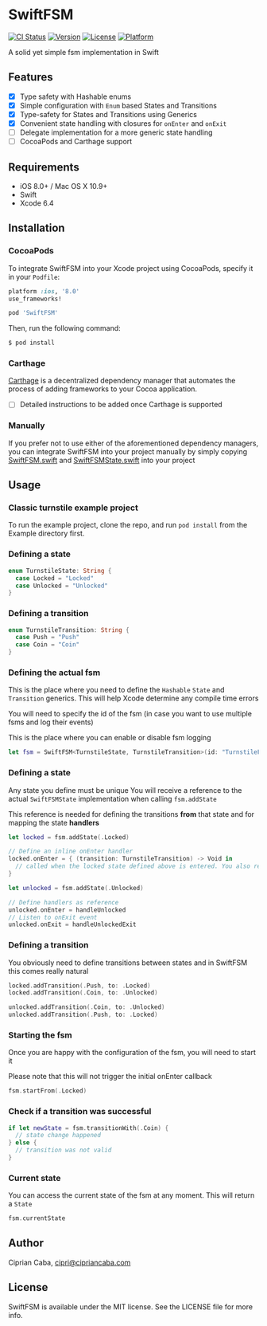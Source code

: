 # SwiftFSM

[![CI Status](http://img.shields.io/travis/cipriancaba/SwiftFSM.svg?style=flat)](https://travis-ci.org/cipriancaba/SwiftFSM)
[![Version](https://img.shields.io/cocoapods/v/SwiftFSM.svg?style=flat)](http://cocoapods.org/pods/SwiftFSM)
[![License](https://img.shields.io/cocoapods/l/SwiftFSM.svg?style=flat)](http://cocoapods.org/pods/SwiftFSM)
[![Platform](https://img.shields.io/cocoapods/p/SwiftFSM.svg?style=flat)](http://cocoapods.org/pods/SwiftFSM)

A solid yet simple fsm implementation in Swift

## Features

- [x] Type safety with Hashable enums
- [x] Simple configuration with `Enum` based States and Transitions
- [x] Type-safety for States and Transitions using Generics
- [x] Convenient state handling with closures for `onEnter` and `onExit`
- [ ] Delegate implementation for a more generic state handling
- [ ] CocoaPods and Carthage support

## Requirements

- iOS 8.0+ / Mac OS X 10.9+
- Swift
- Xcode 6.4

## Installation

### CocoaPods

To integrate SwiftFSM into your Xcode project using CocoaPods, specify it in your `Podfile`:

```ruby
platform :ios, '8.0'
use_frameworks!

pod 'SwiftFSM'
```

Then, run the following command:

```bash
$ pod install
```

### Carthage

[Carthage](https://github.com/Carthage/Carthage) is a decentralized dependency manager that automates the process of adding frameworks to your Cocoa application.

- [ ] Detailed instructions to be added once Carthage is supported

### Manually

If you prefer not to use either of the aforementioned dependency managers, you can integrate SwiftFSM into your project manually by simply copying [SwiftFSM.swift](https://github.com/cipriancaba/SwiftFSM/blob/master/Pod/Classes/SwiftFSM.swift) and [SwiftFSMState.swift](https://github.com/cipriancaba/SwiftFSM/blob/master/Pod/Classes/SwiftFSMState.swift) into your project

## Usage

### Classic turnstile example project
To run the example project, clone the repo, and run `pod install` from the Example directory first.

### Defining a state
```swift
enum TurnstileState: String {
  case Locked = "Locked"
  case Unlocked = "Unlocked"
}
```

### Defining a transition
```swift
enum TurnstileTransition: String {
  case Push = "Push"
  case Coin = "Coin"
}
```

### Defining the actual fsm
This is the place where you need to define the `Hashable` `State` and `Transition` generics. This will help Xcode determine any compile time errors

You will need to specify the id of the fsm (in case you want to use multiple fsms and log their events)

This is the place where you can enable or disable fsm logging
```swift
let fsm = SwiftFSM<TurnstileState, TurnstileTransition>(id: "TurnstileFSM", willLog: false)
```

### Defining a state
Any state you define must be unique
You will receive a reference to the actual `SwiftFSMState` implementation when calling `fsm.addState`

This reference is needed for defining the transitions **from** that state and for mapping the state **handlers**
```swift
let locked = fsm.addState(.Locked)

// Define an inline onEnter handler
locked.onEnter = { (transition: TurnstileTransition) -> Void in
  // called when the locked state defined above is entered. You also receive the type of transition that generated the state change
}

let unlocked = fsm.addState(.Unlocked)

// Define handlers as reference
unlocked.onEnter = handleUnlocked
// Listen to onExit event
unlocked.onExit = handleUnlockedExit
```

### Defining a transition
You obviously need to define transitions between states and in SwiftFSM this comes really natural
```swift
locked.addTransition(.Push, to: .Locked)
locked.addTransition(.Coin, to: .Unlocked)

unlocked.addTransition(.Coin, to: .Unlocked)
unlocked.addTransition(.Push, to: .Locked)
```

### Starting the fsm
Once you are happy with the configuration of the fsm, you will need to start it

Please note that this will not trigger the initial onEnter callback
```swift
fsm.startFrom(.Locked)
```

### Check if a transition was successful
```swift
if let newState = fsm.transitionWith(.Coin) {
  // state change happened
} else {
  // transition was not valid
}
```

### Current state
You can access the current state of the fsm at any moment. This will return a `State`
```swift
fsm.currentState
```


## Author

Ciprian Caba, cipri@cipriancaba.com

## License

SwiftFSM is available under the MIT license. See the LICENSE file for more info.
